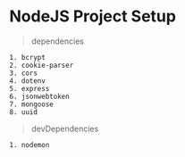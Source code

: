 # NodeJS Project Setup

> dependencies

    1. bcrypt
    2. cookie-parser
    3. cors
    4. dotenv
    5. express
    6. jsonwebtoken
    7. mongoose
    8. uuid

> devDependencies

    1. nodemon
